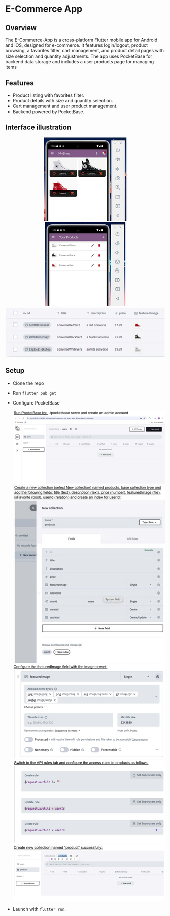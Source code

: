<!-- 
# myshop

Course: CT312H-Mobile Programming.

Semester 2, Academic year: 2024-2025.

**Student ID**: B2110011

**Student Name**: Nguyen Nhat Hao

**Class Number**: M0M1 
-->
# E-Commerce App

## Overview
The E-Commerce-App is a cross-platform Flutter mobile app for Android and iOS, designed for e-commerce. It features login/logout, product browsing, a favorites filter, cart management, and product detail pages with size selection and quantity adjustments. The app uses PocketBase for backend data storage and includes a user products page for managing items

## Features
- Product listing with favorites filter.
- Product details with size and quantity selection.
- Cart management and user product management.
- Backend powered by PocketBase.

## Interface illustration

<p align="center">
  <img src="assets/image/home2.jpg" width="260"/>
  <img src="assets/image/manageproducts.jpg" width="254"/>
  <br/>
  <img src="assets/image/PocketBase.jpg" width="̀500"/>
</p>

## Setup
- Clone the repo
  
- Run `flutter pub get`
  
- Configure PocketBase
  <p align="center">
    <img src="assets/image/PB1.jpg" width="̀400"/>    <br/>
    <img src="assets/image/PB2.jpg" width="̀500"/>    <br/>
    <img src="assets/image/PB3.jpg" width="̀400"/>    <br/>
    <img src="assets/image/PB4.jpg" width="̀400"/>    <br/>
    <img src="assets/image/PB5.jpg" width="̀400"/>    <br/>
  </p>
  
- Launch with `flutter run`.
